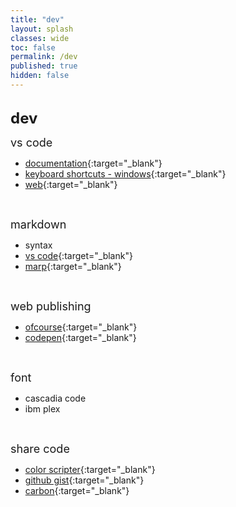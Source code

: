 ```yaml
---
title: "dev"
layout: splash
classes: wide
toc: false
permalink: /dev
published: true
hidden: false
---
```


<br>
<font size="5"><span style="font-weight:bold;"> dev </span></font>
<br>

<font size="4"> vs code </font>

- [documentation](https://code.visualstudio.com/docs){:target="_blank"}
- [keyboard shortcuts - windows](https://code.visualstudio.com/shortcuts/keyboard-shortcuts-windows.pdf){:target="_blank"}
- [web](https://code.visualstudio.com/docs/editor/vscode-web){:target="_blank"}
<br>

<font size="4"> markdown </font>

- syntax
- [vs code](https://code.visualstudio.com/docs/languages/markdown){:target="_blank"}
- [marp](https://marketplace.visualstudio.com/items?itemName=marp-team.marp-vscode){:target="_blank"}
<br>

<font size="4"> web publishing </font>

- [ofcourse](https://ofcourse.kr/){:target="_blank"}
- [codepen](https://codepen.io/pen/){:target="_blank"}
<br>

<font size="4"> font </font>

- cascadia code
- ibm plex
<br>

<font size="4"> share code </font>

- [color scripter](https://colorscripter.com/){:target="_blank"}
- [github gist](https://gist.github.com/){:target="_blank"}
- [carbon](https://carbon.now.sh/){:target="_blank"}
<br>
